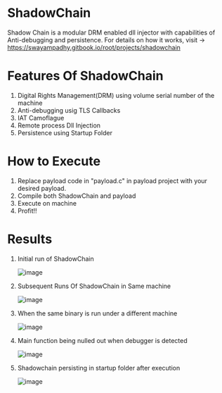 # ShadowChain

Shadow Chain is a modular DRM enabled dll injector with capabilities of Anti-debugging and persistence. For details on how it works, visit -> https://swayampadhy.gitbook.io/root/projects/shadowchain

# Features Of ShadowChain

1. Digital Rights Management(DRM) using volume serial number of the machine
2. Anti-debugging usig TLS Callbacks
3. IAT Camoflague
4. Remote process Dll Injection
5. Persistence using Startup Folder

# How to Execute

1. Replace payload code in "payload.c" in payload project with your desired payload.
2. Compile both ShadowChain and payload
3. Execute on machine
4. Profit!!

# Results

1. Initial run of ShadowChain
   
   ![image](https://github.com/user-attachments/assets/652b0586-59a6-40a7-a61f-e95828baad48)

2. Subsequent Runs Of ShadowChain in Same machine
   
   ![image](https://github.com/user-attachments/assets/21911d7b-466a-4a67-aaab-bce7eff2b6b6)

3. When the same binary is run under a different machine
   
   ![image](https://github.com/user-attachments/assets/b9da053d-f336-4f08-b07d-6986f7d9add1)

4. Main function being nulled out when debugger is detected
   
   ![image](https://github.com/user-attachments/assets/56cf39ad-87b7-4ca0-a98c-e296b8521d46)

5. Shadowchain persisting in startup folder after execution
    
   ![image](https://github.com/user-attachments/assets/3fea32ca-7d73-4ac2-bf2d-aa2837f4382b)
